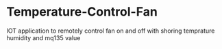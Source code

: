 # Temperature-Control-Fan
IOT application to remotely control fan on and off with shoring temprature humidity and mq135 value
